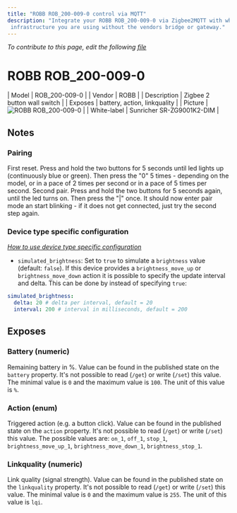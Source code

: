 ```yaml
---
title: "ROBB ROB_200-009-0 control via MQTT"
description: "Integrate your ROBB ROB_200-009-0 via Zigbee2MQTT with whatever smart home
 infrastructure you are using without the vendors bridge or gateway."
---
```


*To contribute to this page, edit the following
[file](https://github.com/Koenkk/zigbee2mqtt.io/blob/master/docs/devices/ROB_200-009-0.md)*

# ROBB ROB_200-009-0

| Model | ROB_200-009-0  |
| Vendor  | ROBB  |
| Description | Zigbee 2 button wall switch |
| Exposes | battery, action, linkquality |
| Picture | ![ROBB ROB_200-009-0](../images/devices/ROB_200-009-0.jpg) |
| White-label | Sunricher SR-ZG9001K2-DIM |

## Notes


### Pairing
First reset. Press and hold the two buttons for 5 seconds until led lights up (continuously blue or green). Then press the "0" 5 times - depending on the model, or in a pace of 2 times per second or in a pace of 5 times per second. Second pair. Press and hold the  two buttons for 5 seconds again, until the led turns on. Then press the "|" once. It should now enter pair mode an start blinking - if it does not get connected, just try the second step again.

### Device type specific configuration
*[How to use device type specific configuration](../information/configuration.md)*

* `simulated_brightness`: Set to `true` to simulate a `brightness` value (default: `false`).
If this device provides a `brightness_move_up` or `brightness_move_down` action it is possible to specify the update
interval and delta. This can be done by instead of specifying `true`:

```yaml
simulated_brightness:
  delta: 20 # delta per interval, default = 20
  interval: 200 # interval in milliseconds, default = 200
```



## Exposes

### Battery (numeric)
Remaining battery in %.
Value can be found in the published state on the `battery` property.
It's not possible to read (`/get`) or write (`/set`) this value.
The minimal value is `0` and the maximum value is `100`.
The unit of this value is `%`.

### Action (enum)
Triggered action (e.g. a button click).
Value can be found in the published state on the `action` property.
It's not possible to read (`/get`) or write (`/set`) this value.
The possible values are: `on_1`, `off_1`, `stop_1`, `brightness_move_up_1`, `brightness_move_down_1`, `brightness_stop_1`.

### Linkquality (numeric)
Link quality (signal strength).
Value can be found in the published state on the `linkquality` property.
It's not possible to read (`/get`) or write (`/set`) this value.
The minimal value is `0` and the maximum value is `255`.
The unit of this value is `lqi`.

